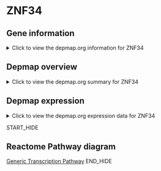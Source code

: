 <h1>ZNF34</h1>

<h2>Gene information</h2>
<details>
  <summary>Click to view the depmap.org information for ZNF34</summary>
  <iframe src="https://depmap.org/portal/gene/ZNF34?tab=about" style="border:none;width:100%;height:800px"></iframe>
</details>

<h2>Depmap overview</h2>
<details>
  <summary>Click to view the depmap.org summary for ZNF34</summary>
  <iframe src="https://depmap.org/portal/gene/ZNF34?tab=overview" style="border:none;width:100%;height:800px"></iframe>
</details>

<h2>Depmap expression</h2>
<details>
  <summary>Click to view the depmap.org expression data for ZNF34</summary>
  <iframe src="https://depmap.org/portal/gene/ZNF34?tab=characterization" style="border:none;width:100%;height:800px"></iframe>
</details>


START_HIDE
<h2>Reactome Pathway diagram</h2>
<a href="https://reactome.org/PathwayBrowser/#/R-HSA-212436">Generic Transcription Pathway</a>
END_HIDE


